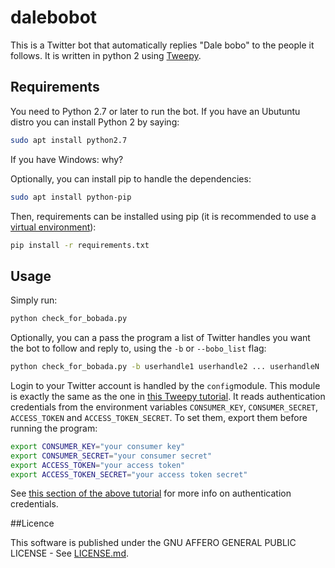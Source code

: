 # dalebobot
This is a Twitter bot that automatically replies "Dale bobo" to the people it follows. 
It is written in python 2 using [Tweepy](https://www.tweepy.org/).

## Requirements
You need to Python 2.7 or later to run the bot. If you have an Ubutuntu distro you can install Python 2 by saying:

```bash
sudo apt install python2.7
```

If you have Windows: why?

Optionally, you can install pip to handle the dependencies:

```bash
sudo apt install python-pip
```

Then, requirements can be installed using pip (it is recommended to use a [virtual environment](https://realpython.com/python-virtual-environments-a-primer/)):

```bash
pip install -r requirements.txt
```

## Usage

Simply run:

```bash
python check_for_bobada.py
```

Optionally, you can a pass the program a list of Twitter handles you want the bot to follow and reply to, using the `-b` or `--bobo_list` flag:

```bash
python check_for_bobada.py -b userhandle1 userhandle2 ... userhandleN
```

Login to your Twitter account is handled by the `config`module. This module is exactly the same as the one in [this Tweepy tutorial](https://realpython.com/twitter-bot-python-tweepy/).
It reads authentication credentials from the environment variables `CONSUMER_KEY`, `CONSUMER_SECRET`, `ACCESS_TOKEN` and `ACCESS_TOKEN_SECRET`.
To set them, export them before running the program:

```bash
export CONSUMER_KEY="your consumer key"
export CONSUMER_SECRET="your consumer secret"
export ACCESS_TOKEN="your access token"
export ACCESS_TOKEN_SECRET="your access token secret"
```

See [this section of the above tutorial](https://realpython.com/twitter-bot-python-tweepy/#creating-twitter-api-authentication-credentials) for more info on authentication credentials.

##Licence

This software is published under the GNU AFFERO GENERAL PUBLIC LICENSE  - See [LICENSE.md](./LICENSE.md).